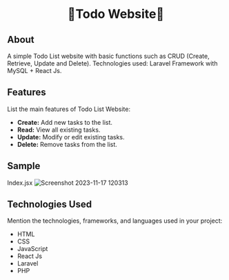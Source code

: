 <h1 align="center">
    📜Todo Website📜
</h1>

## About

A simple Todo List website with basic functions such as CRUD (Create, Retrieve, Update and Delete). Technologies used: Laravel Framework with MySQL + React Js.

## Features 

List the main features of Todo List Website:

- **Create:** Add new tasks to the list.
- **Read:** View all existing tasks.
- **Update:** Modify or edit existing tasks.
- **Delete:** Remove tasks from the list.

## Sample

Index.jsx
![Screenshot 2023-11-17 120313](https://github.com/ACJT123/Todo/assets/120702003/00732a94-1b23-4a49-b42d-3e28f11fe298)


## Technologies Used

Mention the technologies, frameworks, and languages used in your project:

- HTML
- CSS
- JavaScript
- React Js
- Laravel
- PHP
